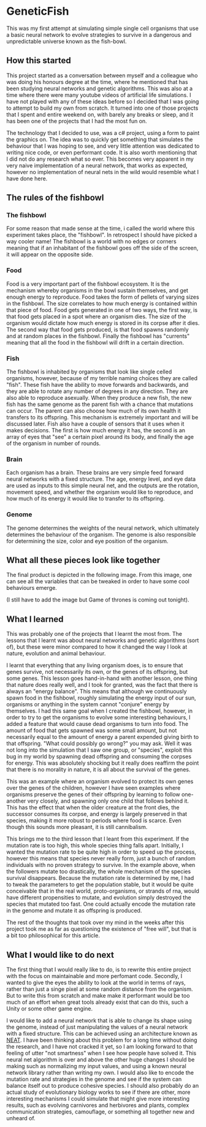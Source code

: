 # GeneticFish
This was my first attempt at simulating simple single cell organisms that use a basic neural network to evolve strategies to survive in a dangerous and unpredictable universe known as the fish-bowl.

## How this started
This project started as a conversation between myself and a colleague who was doing his honours degree at the time, where he mentioned that has been studying neural networks and genetic algorithms.
This was also at a time where there were many youtube videos of artificial life simulations.
I have not played with any of these ideas before so I decided that I was going to attempt to build my own from scratch.
It turned into one of those projects that I spent and entire weekend on, with barely any breaks or sleep, and it has been one of the projects that I had the most fun on.

The technology that I decided to use, was a c# project, using a form to paint the graphics on.
The idea was to quickly get something that simulates the behaviour that I was hoping to see, and very little attention was dedicated to writing nice code, or even performant code.
It is also worth mentioning that I did not do any research what so ever.
This becomes very apparent in my very naive implementation of a neural network, that works as expected, however no implementation of neural nets in the wild would resemble what I have done here.

## The rules of the fishbowl
### The fishbowl
For some reason that made sense at the time, i called the world where this experiment takes place, the "fishbowl".
In retrospect I should have picked a way cooler name!
The fishbowl is a world with no edges or corners meaning that if an inhabitant of the fishbowl goes off the side of the screen, it will appear on the opposite side.

### Food
Food is a very important part of the fishbowl ecosystem.
It is the mechanism whereby organisms in the bowl sustain themselves, and get enough energy to reproduce.
Food takes the form of pellets of varying sizes in the fishbowl.
The size correlates to how much energy is contained within that piece of food.
Food gets generated in one of two ways, the first way, is that food gets placed in a spot where an organism dies.
The size of the organism would dictate how much energy is stored in its corpse after it dies.
The second way that food gets produced, is that food spawns randomly and at random places in the fishbowl.
Finally the fishbowl has "currents" meaning that all the food in the fishbowl will drift in a certain direction.

### Fish
The fishbowl is inhabited by organisms that look like single celled organisms, however, because of my terrible naming choices they are called "fish".
These fish have the ability to move forwards and backwards, and they are able to rotate any number of degrees in any direction.
They are also able to reproduce asexually.
When they produce a new fish, the new fish has the same genome as the parent fish with a chance that mutations can occur.
The parent can also choose how much of its own health it transfers to its offspring.
This mechanism is extremely important and will be discussed later.
Fish also have a couple of sensors that it uses when it makes decisions.
The first is how much energy it has, the second is an array of eyes that "see" a certain pixel around its body, and finally the age of the organism in number of rounds.

### Brain
Each organism has a brain.
These brains are very simple feed forward neural networks with a fixed structure.
The age, energy level, and eye data are used as inputs to this simple neural net, and the outputs are the rotation, movement speed, and whether the organism would like to reproduce, and how much of its energy it would like to transfer to its offspring.

### Genome
The genome determines the weights of the neural network, which ultimately determines the behaviour of the organism.
The genome is also responsible for determining the size, color and eye position of the organism.

## What all these pieces look like together
The final product is depicted in the following image.
From this image, one can see all the variables that can be tweaked in order to have some cool behaviours emerge.

(I still have to add the image but Game of thrones is coming out tonight).

## What I learned
This was probably one of the projects that I learnt the most from.
The lessons that I learnt was about neural networks and genetic algorithms (sort of), but these were minor compared to how it changed the way I look at nature, evolution and animal behaviour.

I learnt that everything that any living organism does, is to ensure that genes survive, not necessarily its own, or the genes of its offspring, but some genes.
This lesson goes hand-in-hand with another lesson, one thing that nature does really well, and I took for granted, was the fact that there is always an "energy balance".
This means that although we continuously spawn food in the fishbowl, roughly simulating the energy input of our sun, organisms or anything in the system cannot "conjure" energy by themselves.
I had this same goal when I created the fishbowl, however, in order to try to get the organisms to evolve some interesting behaviours, I added a feature that would cause dead organisms to turn into food.
The amount of food that gets spawned was some small amount, but not necessarily equal to the amount of energy a parent expended giving birth to that offspring.
"What could possibly go wrong?" you may ask.
Well it was not long into the simulation that I saw one group, or "species", exploit this bug in my world by spawning dead offspring and consuming the corpses for energy.
This was absolutely shocking but it really does reaffirm the point that there is no morality in nature, it is all about the survival of the genes.

This was an example where an organism evolved to protect its own genes over the genes of the children, however I have seen examples where organisms preserve the genes of their offspring by learning to follow one-another very closely, and spawning only one child that follows behind it.
This has the effect that when the older creature at the front dies, the successor consumes its corpse, and energy is largely preserved in that species, making it more robust to periods where food is scarce.
Even though this sounds more pleasant, it is still cannibalism.

This brings me to the third lesson that I leant from this experiment.
If the mutation rate is too high, this whole species thing falls apart.
Initially, I wanted the mutation rate to be quite high in order to speed up the process, however this means that species never really form, just a bunch of random individuals with no proven strategy to survive.
In the example above, when the followers mutate too drastically, the whole mechanism of the species survival disappears.
Because the mutation rate is determined by me, I had to tweak the parameters to get the population stable, but it would be quite conceivable that in the real world, proto-organisms, or strands of rna, would have different propensities to mutate, and evolution simply destroyed the species that mutated too fast.
One could actually encode the mutation rate in the genome and mutate it as offspring is produced.

The rest of the thoughts that took over my mind in the weeks after this project took me as far as questioning the existence of "free will", but that is a bit too philosophical for this article.

## What I would like to do next
The first thing that I would really like to do, is to rewrite this entire project with the focus on maintainable and more perfomant code.
Secondly, I wanted to give the eyes the ability to look at the world in terms of rays, rather than just a singe pixel at some random distance from the organism.
But to write this from scratch and make make it performant would be too much of an effort when great tools already exist that can do this, such a Unity or some other game engine.

I would like to add a neural network that is able to change its shape using the genome, instead of just manipulating the values of a neural network with a fixed structure.
This can be achieved using an architecture known as [NEAT](https://en.wikipedia.org/wiki/Neuroevolution_of_augmenting_topologieshttps://en.wikipedia.org/wiki/Neuroevolution_of_augmenting_topologieshttps://en.wikipedia.org/wiki/Neuroevolution_of_augmenting_topologies).
I have been thinking about this problem for a long time without doing the research, and I have not cracked it yet, so I am looking forward to that feeling of utter "not smartness" when I see how people have solved it.
This neural net algorithm is over and above the other huge changes I should be making such as normalizing my input values, and using a known neural network library rather than writing my own.
I would also like to encode the mutation rate and strategies in the genome and see if the system can balance itself out to produce cohesive species.
I should also probably do an actual study of evolutionary biology works to see if there are other, more interesting mechanisms I could simulate that might give more interesting results, such as evolving carnivores and herbivores and plants, complex communication strategies, camouflage, or something all together new and unheard of.